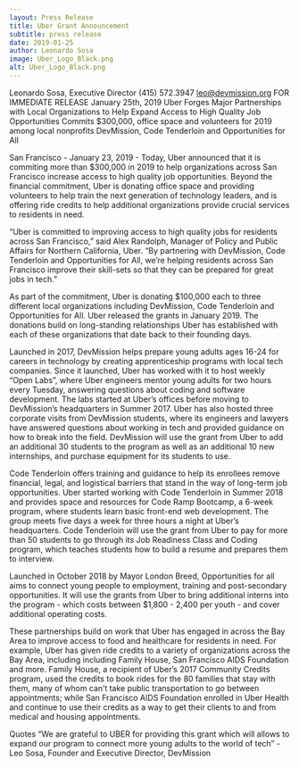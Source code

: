 ```yaml
---
layout: Press Release
title: Uber Grant Announcement
subtitle: press release
date: 2019-01-25
author: Leonardo Sosa
image: Uber_Logo_Black.png
alt: Uber_Logo_Black.png
---
```

Leonardo Sosa, Executive Director
(415) 572.3947
leo@devmission.org
FOR IMMEDIATE RELEASE
January 25th, 2019
Uber Forges Major Partnerships with Local Organizations to Help Expand Access to High Quality Job Opportunities
Commits $300,000, office space and volunteers for 2019 among local nonprofits DevMission, Code Tenderloin and Opportunities for All

San Francisco - January 23, 2019 - Today, Uber announced that it is commiting more than $300,000 in 2019 to help organizations across San Francisco increase access to high quality job opportunities. Beyond the financial commitment, Uber is donating office space and providing volunteers to help train the next generation of technology leaders, and is offering ride credits to help additional organizations provide crucial services to residents in need.

“Uber is committed to improving access to high quality jobs for residents across San Francisco,” said Alex Randolph, Manager of Policy and Public Affairs for Northern California, Uber. “By partnering with DevMission, Code Tenderloin and Opportunities for All, we’re helping residents across San Francisco improve their skill-sets so that they can be prepared for great jobs in tech.”

As part of the commitment, Uber is donating $100,000 each to three different local organizations including DevMission, Code Tenderloin and Opportunities for All. Uber released the grants in January 2019. The donations build on long-standing relationships Uber has established with each of these organizations that date back to their founding days.

Launched in 2017, DevMission helps prepare young adults ages 16-24 for careers in technology by creating apprenticeship programs with local tech companies. Since it launched, Uber has worked with it to host weekly “Open Labs”, where Uber engineers mentor young adults for two hours every Tuesday, answering questions about coding and software development. The labs started at Uber’s offices before moving to DevMission’s headquarters in Summer 2017. Uber has also hosted three corporate visits from DevMission students, where its engineers and lawyers have answered questions about working in tech and provided guidance on how to break into the field. DevMission will use the grant from Uber to add an additional 30 students to the program as well as an additional 10 new internships, and purchase equipment for its students to use.

Code Tenderloin offers training and guidance to help its enrollees remove financial, legal, and logistical barriers that stand in the way of long-term job opportunities. Uber started working with Code Tenderloin in Summer 2018 and provides space and resources for Code Ramp Bootcamp, a 6-week program, where students learn basic front-end web development. The group meets five days a week for three hours a night at Uber’s headquarters. Code Tenderloin will use the grant from Uber to pay for more than 50 students to go through its Job Readiness Class and Coding program, which teaches students how to build a resume and prepares them to interview.

Launched in October 2018 by Mayor London Breed, Opportunities for all aims to connect young people to employment, training and post-secondary opportunities. It will use the grants from Uber to bring additional interns into the program - which costs between $1,800 - 2,400 per youth - and cover additional operating costs.

These partnerships build on work that Uber has engaged in across the Bay Area to improve access to food and healthcare for residents in need. For example, Uber has given ride credits to a variety of organizations across the Bay Area, including including Family House, San Francisco AIDS Foundation and more. Family House, a recipient of Uber’s 2017 Community Credits program, used the credits to book rides for the 80 families that stay with them, many of whom can’t take public transportation to go between appointments; while San Francisco AIDS Foundation enrolled in Uber Health and continue to use their credits as a way to get their clients to and from medical and housing appointments.

Quotes
“We are grateful to UBER for providing this grant which will allows to expand our program to connect more young adults to the world of tech” - Leo Sosa, Founder and Executive Director, DevMission
